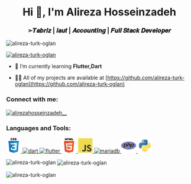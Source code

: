 <h1 align="center">Hi 👋, I'm Alireza Hosseinzadeh</h1>
<h3 align="center">➣𝑻𝒂𝒃𝒓𝒊𝒛 | 𝒊𝒂𝒖𝒕 | 𝑨𝒄𝒄𝒐𝒖𝒏𝒕𝒊𝒏𝒈 | 𝑭𝒖𝒍𝒍 𝑺𝒕𝒂𝒄𝒌 𝑫𝒆𝒗𝒆𝒍𝒐𝒑𝒆𝒓</h3>

<p align="left"> <img src="https://komarev.com/ghpvc/?username=alireza-turk-oglan&label=Profile%20views&color=0e75b6&style=flat" alt="alireza-turk-oglan" /> </p>

<p align="left"> <a href="https://github.com/ryo-ma/github-profile-trophy"><img src="https://github-profile-trophy.vercel.app/?username=alireza-turk-oglan" alt="alireza-turk-oglan" /></a> </p>

- 🌱 I’m currently learning **Flutter,Dart**

- 👨‍💻 All of my projects are available at [https://github.com/alireza-turk-oglan](https://github.com/alireza-turk-oglan)

<h3 align="left">Connect with me:</h3>
<p align="left">
<a href="https://instagram.com/alirezahosseinzadeh__" target="blank"><img align="center" src="https://raw.githubusercontent.com/rahuldkjain/github-profile-readme-generator/master/src/images/icons/Social/instagram.svg" alt="alirezahosseinzadeh__" height="30" width="40" /></a>
</p>

<h3 align="left">Languages and Tools:</h3>
<p align="left"> <a href="https://www.w3schools.com/css/" target="_blank" rel="noreferrer"> <img src="https://raw.githubusercontent.com/devicons/devicon/master/icons/css3/css3-original-wordmark.svg" alt="css3" width="40" height="40"/> </a> <a href="https://dart.dev" target="_blank" rel="noreferrer"> <img src="https://www.vectorlogo.zone/logos/dartlang/dartlang-icon.svg" alt="dart" width="40" height="40"/> </a> <a href="https://flutter.dev" target="_blank" rel="noreferrer"> <img src="https://www.vectorlogo.zone/logos/flutterio/flutterio-icon.svg" alt="flutter" width="40" height="40"/> </a> <a href="https://www.w3.org/html/" target="_blank" rel="noreferrer"> <img src="https://raw.githubusercontent.com/devicons/devicon/master/icons/html5/html5-original-wordmark.svg" alt="html5" width="40" height="40"/> </a> <a href="https://developer.mozilla.org/en-US/docs/Web/JavaScript" target="_blank" rel="noreferrer"> <img src="https://raw.githubusercontent.com/devicons/devicon/master/icons/javascript/javascript-original.svg" alt="javascript" width="40" height="40"/> </a> <a href="https://mariadb.org/" target="_blank" rel="noreferrer"> <img src="https://www.vectorlogo.zone/logos/mariadb/mariadb-icon.svg" alt="mariadb" width="40" height="40"/> </a> <a href="https://www.php.net" target="_blank" rel="noreferrer"> <img src="https://raw.githubusercontent.com/devicons/devicon/master/icons/php/php-original.svg" alt="php" width="40" height="40"/> </a> <a href="https://www.python.org" target="_blank" rel="noreferrer"> <img src="https://raw.githubusercontent.com/devicons/devicon/master/icons/python/python-original.svg" alt="python" width="40" height="40"/> </a> </p>

<p><img align="left" src="https://github-readme-stats.vercel.app/api/top-langs?username=alireza-turk-oglan&show_icons=true&locale=en&layout=compact" alt="alireza-turk-oglan" /></p>

<p>&nbsp;<img align="center" src="https://github-readme-stats.vercel.app/api?username=alireza-turk-oglan&show_icons=true&locale=en" alt="alireza-turk-oglan" /></p>

<p><img align="center" src="https://github-readme-streak-stats.herokuapp.com/?user=alireza-turk-oglan&" alt="alireza-turk-oglan" /></p>
